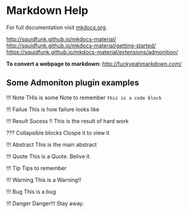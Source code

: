 # Markdown Help

For full documentation visit [mkdocs.org](http://mkdocs.org).

<http://squidfunk.github.io/mkdocs-material/>  
<http://squidfunk.github.io/mkdocs-material/getting-started/>
<https://squidfunk.github.io/mkdocs-material/extensions/admonition/>


**To convert a webpage to markdown:**
http://fuckyeahmarkdown.com/


## Some Admoniton plugin examples

!!! Note
    THis is some Note to remember
    ```
    this is a code block
    ```

!!! Failue
    This is how failure looks like

!!! Result
    Sucess !! This is the result of hard work

??? Collapsible blocks
    Clospe it to view it

!!! Abstract
    This is the main abstract 

!!! Quote
    This is a Quote. Belive it.

!!! Tip
    Tips to remember

!!! Warning
    This is a Warning!!

!!! Bug
    This is a bug

!!! Danger
    Danger!!! Stay away.


